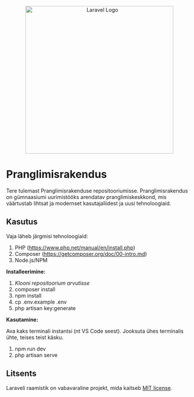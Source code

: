 <p align="center"><a href="https://laravel.com" target="_blank"><img src="https://raw.githubusercontent.com/laravel/art/master/logo-lockup/5%20SVG/2%20CMYK/1%20Full%20Color/laravel-logolockup-cmyk-red.svg" width="400" alt="Laravel Logo"></a></p>

# Pranglimisrakendus

Tere tulemast Pranglimisrakenduse repositooriumisse. Pranglimisrakendus on gümnaasiumi uurimistööks arendatav pranglimiskeskkond, mis väärtustab lihtsat ja modernset kasutajaliidest ja uusi tehnoloogiaid.

## Kasutus

Vaja läheb järgmisi tehnoloogiaid:

1) PHP (https://www.php.net/manual/en/install.php)
2) Composer (https://getcomposer.org/doc/00-intro.md)
3) Node.js/NPM
   
**Installeerimine:**

1. _Klooni repositoorium arvutisse_
2. composer install
3. npm install
4. cp .env.example .env
5. php artisan key:generate

**Kasutamine:**

Ava kaks terminali instantsi (nt VS Code seest). Jooksuta ühes terminalis ühte, teises teist käsku.

1. npm run dev
2. php artisan serve


## Litsents

Laraveli raamistik on vabavaraline projekt, mida kaitseb [MIT license](https://opensource.org/licenses/MIT).
